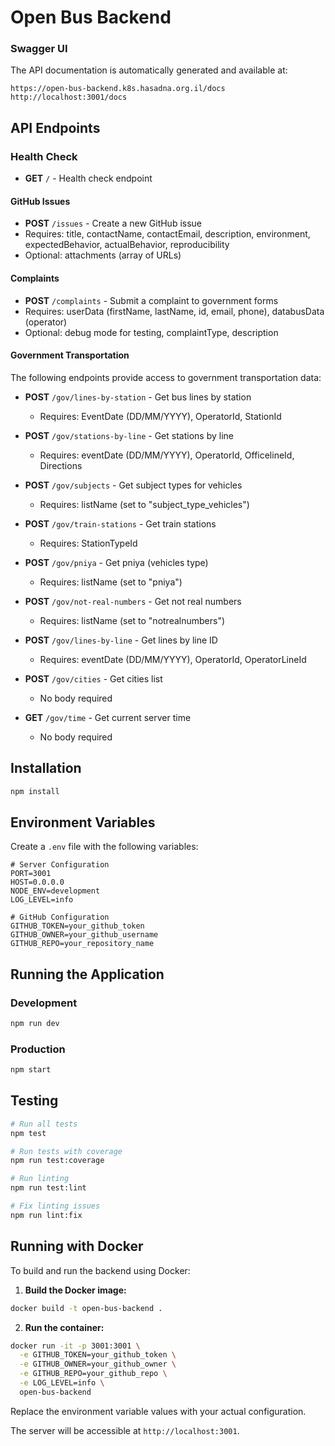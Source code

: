 # Open Bus Backend

### Swagger UI

The API documentation is automatically generated and available at:

```
https://open-bus-backend.k8s.hasadna.org.il/docs
http://localhost:3001/docs
```

## API Endpoints

### Health Check

- **GET** `/` - Health check endpoint

#### GitHub Issues

- **POST** `/issues` - Create a new GitHub issue
- Requires: title, contactName, contactEmail, description, environment, expectedBehavior, actualBehavior, reproducibility
- Optional: attachments (array of URLs)

#### Complaints

- **POST** `/complaints` - Submit a complaint to government forms
- Requires: userData (firstName, lastName, id, email, phone), databusData (operator)
- Optional: debug mode for testing, complaintType, description

#### Government Transportation

The following endpoints provide access to government transportation data:

- **POST** `/gov/lines-by-station` - Get bus lines by station
  - Requires: EventDate (DD/MM/YYYY), OperatorId, StationId

- **POST** `/gov/stations-by-line` - Get stations by line
  - Requires: eventDate (DD/MM/YYYY), OperatorId, OfficelineId, Directions

- **POST** `/gov/subjects` - Get subject types for vehicles
  - Requires: listName (set to "subject_type_vehicles")

- **POST** `/gov/train-stations` - Get train stations
  - Requires: StationTypeId

- **POST** `/gov/pniya` - Get pniya (vehicles type)
  - Requires: listName (set to "pniya")

- **POST** `/gov/not-real-numbers` - Get not real numbers
  - Requires: listName (set to "notrealnumbers")

- **POST** `/gov/lines-by-line` - Get lines by line ID
  - Requires: eventDate (DD/MM/YYYY), OperatorId, OperatorLineId

- **POST** `/gov/cities` - Get cities list
  - No body required

- **GET** `/gov/time` - Get current server time
  - No body required

## Installation

```bash
npm install
```

## Environment Variables

Create a `.env` file with the following variables:

```env
# Server Configuration
PORT=3001
HOST=0.0.0.0
NODE_ENV=development
LOG_LEVEL=info

# GitHub Configuration
GITHUB_TOKEN=your_github_token
GITHUB_OWNER=your_github_username
GITHUB_REPO=your_repository_name
```

## Running the Application

### Development

```bash
npm run dev
```

### Production

```bash
npm start
```

## Testing

```bash
# Run all tests
npm test

# Run tests with coverage
npm run test:coverage

# Run linting
npm run test:lint

# Fix linting issues
npm run lint:fix
```

## Running with Docker

To build and run the backend using Docker:

1. **Build the Docker image:**

```bash
docker build -t open-bus-backend .
```

2. **Run the container:**

```bash
docker run -it -p 3001:3001 \
  -e GITHUB_TOKEN=your_github_token \
  -e GITHUB_OWNER=your_github_owner \
  -e GITHUB_REPO=your_github_repo \
  -e LOG_LEVEL=info \
  open-bus-backend
```

Replace the environment variable values with your actual configuration.

The server will be accessible at `http://localhost:3001`.
